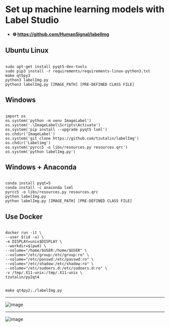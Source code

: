 # Set up machine learning models with Label Studio

- **🌐 https://github.com/HumanSignal/labelImg**

## Ubuntu Linux
<p><code>
sudo apt-get install pyqt5-dev-tools
sudo pip3 install -r requirements/requirements-linux-python3.txt
make qt5py3
python3 labelImg.py
python3 labelImg.py [IMAGE_PATH] [PRE-DEFINED CLASS FILE]
</code></p>

## Windows
<p><code>
import os
os.system('python -m venv ImageLabel')
os.system('.\ImageLabel\Scripts\Activate')
os.system('pip install --upgrade pyqt5 lxml')
os.chdir('ImageLabel')
os.system('git clone https://github.com/tzutalin/labelImg')
os.chdir('Labelimg')
os.system('pyrcc5 -o libs/resources.py resources.qrc')
os.system('python labelImg.py')
</code></p>

## Windows + Anaconda
<p><code>
conda install pyqt=5
conda install -c anaconda lxml
pyrcc5 -o libs/resources.py resources.qrc
python labelImg.py
python labelImg.py [IMAGE_PATH] [PRE-DEFINED CLASS FILE]
</code></p>

## Use Docker
<p><code>
docker run -it \
--user $(id -u) \
-e DISPLAY=unix$DISPLAY \
--workdir=$(pwd) \
--volume="/home/$USER:/home/$USER" \
--volume="/etc/group:/etc/group:ro" \
--volume="/etc/passwd:/etc/passwd:ro" \
--volume="/etc/shadow:/etc/shadow:ro" \
--volume="/etc/sudoers.d:/etc/sudoers.d:ro" \
-v /tmp/.X11-unix:/tmp/.X11-unix \
tzutalin/py2qt4

make qt4py2;./labelImg.py
</code></p>

---

![image](https://github.com/DmPanf/Docker_GPU_Jupyter/assets/99917230/575c26fa-e0af-40b9-8833-8c07db8ae001)

---

![image](https://github.com/DmPanf/Docker_GPU_Jupyter/assets/99917230/ee0ae455-cc0f-4c7b-8794-9b11be276490)
